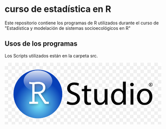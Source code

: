 # curso de estadística en R
Este repositorio contiene los programas de R utilizados durante el curso de "Estadística y modelación de sistemas socioecológicos en R"
## Usos de los programas
Los Scripts utilizados están en la carpeta src.

![](doc/R%20studio.png)


